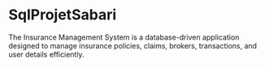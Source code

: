 # SqlProjetSabari
The Insurance Management System is a database-driven application designed to manage insurance policies, claims, brokers, transactions, and user details efficiently.
